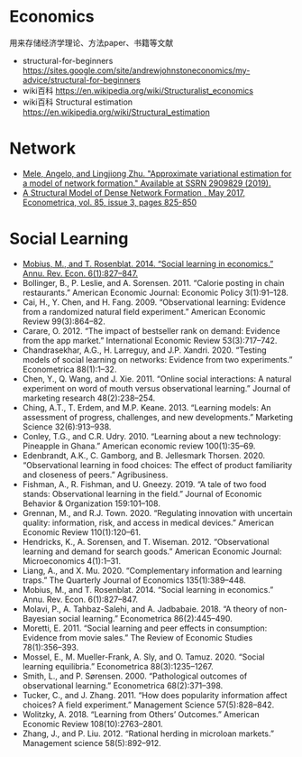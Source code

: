 # Economics
用来存储经济学理论、方法paper、书籍等文献
- structural-for-beginners https://sites.google.com/site/andrewjohnstoneconomics/my-advice/structural-for-beginners
- wiki百科 https://en.wikipedia.org/wiki/Structuralist_economics
- wiki百科 Structural estimation  https://en.wikipedia.org/wiki/Structural_estimation

# Network
- [Mele, Angelo, and Lingjiong Zhu. "Approximate variational estimation for a model of network formation." Available at SSRN 2909829 (2019).](https://github.com/NemoCoder/Economics/blob/master/network/APPROXIMATE%20VARIATIONAL%20ESTIMATION%20FOR%20A%20MODEL%20OF%20NETWORK.pdf)
- [A Structural Model of Dense Network Formation , May 2017, Econometrica, vol. 85, issue 3, pages 825-850](http://meleangelo.com/research.html)

# Social Learning
- [Mobius, M., and T. Rosenblat. 2014. “Social learning in economics.” Annu. Rev. Econ. 6(1):827–847.](https://github.com/NemoCoder/Economics/blob/master/Social%20Learning/Mobius_Rosenblat_2014_Social%20learning%20in%20economics2.pdf)
- Bollinger, B., P. Leslie, and A. Sorensen. 2011. “Calorie posting in chain restaurants.” American Economic Journal: Economic Policy 3(1):91–128.
- Cai, H., Y. Chen, and H. Fang. 2009. “Observational learning: Evidence from a randomized natural field experiment.” American Economic Review 99(3):864–82.
- Carare, O. 2012. “The impact of bestseller rank on demand: Evidence from the app market.” International Economic Review 53(3):717–742.
- Chandrasekhar, A.G., H. Larreguy, and J.P. Xandri. 2020. “Testing models of social learning on networks: Evidence from two experiments.” Econometrica 88(1):1–32.
- Chen, Y., Q. Wang, and J. Xie. 2011. “Online social interactions: A natural experiment on word of mouth versus observational learning.” Journal of marketing research 48(2):238–254.
- Ching, A.T., T. Erdem, and M.P. Keane. 2013. “Learning models: An assessment of progress, challenges, and new developments.” Marketing Science 32(6):913–938.
- Conley, T.G., and C.R. Udry. 2010. “Learning about a new technology: Pineapple in Ghana.” American economic review 100(1):35–69.
- Edenbrandt, A.K., C. Gamborg, and B. Jellesmark Thorsen. 2020. “Observational learning in food choices: The effect of product familiarity and closeness of peers.” Agribusiness.
- Fishman, A., R. Fishman, and U. Gneezy. 2019. “A tale of two food stands: Observational learning in the field.” Journal of Economic Behavior & Organization 159:101–108.
- Grennan, M., and R.J. Town. 2020. “Regulating innovation with uncertain quality: information, risk, and access in medical devices.” American Economic Review 110(1):120–61.
- Hendricks, K., A. Sorensen, and T. Wiseman. 2012. “Observational learning and demand for search goods.” American Economic Journal: Microeconomics 4(1):1–31.
- Liang, A., and X. Mu. 2020. “Complementary information and learning traps.” The Quarterly Journal of Economics 135(1):389–448.
- Mobius, M., and T. Rosenblat. 2014. “Social learning in economics.” Annu. Rev. Econ. 6(1):827–847.
- Molavi, P., A. Tahbaz-Salehi, and A. Jadbabaie. 2018. “A theory of non-Bayesian social learning.” Econometrica 86(2):445–490.
- Moretti, E. 2011. “Social learning and peer effects in consumption: Evidence from movie sales.” The Review of Economic Studies 78(1):356–393.
- Mossel, E., M. Mueller-Frank, A. Sly, and O. Tamuz. 2020. “Social learning equilibria.” Econometrica 88(3):1235–1267.
- Smith, L., and P. Sørensen. 2000. “Pathological outcomes of observational learning.” Econometrica 68(2):371–398.
- Tucker, C., and J. Zhang. 2011. “How does popularity information affect choices? A field experiment.” Management Science 57(5):828–842.
- Wolitzky, A. 2018. “Learning from Others’ Outcomes.” American Economic Review 108(10):2763–2801.
- Zhang, J., and P. Liu. 2012. “Rational herding in microloan markets.” Management science 58(5):892–912.
